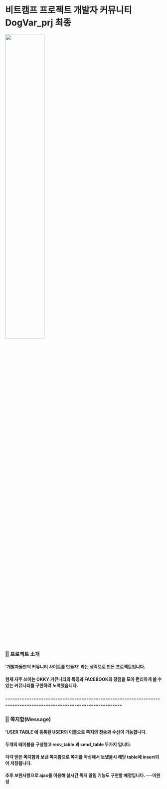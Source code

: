 # 비트캠프 프로젝트 개발자 커뮤니티 DogVar_prj 최종 


<img src = "https://user-images.githubusercontent.com/58000781/107945027-5f712d00-6fd2-11eb-9332-b1fb3720c160.png" height = "50%" width = "50%">

### || 프로젝트 소개 
#### '개발자들만의 커뮤니티 사이트를 만들자' 라는 생각으로 만든 프로젝트입니다.
####  현재 자주 쓰이는 OKKY 커뮤니티의 특징과 FACEBOOK의 장점을 모아 편리하게 쓸 수 있는 커뮤니티를 구현하려 노력했습니다.

### ------------------------------------------------------------------------------------------------------------------

### || 쪽지함(Message)
#### 'USER TABLE 에 등록된 USER의 이름으로 쪽지의 전송과 수신이 가능합니다.
#### 두개의 테이블을 구성했고 recv_table 과 send_table 두가지 입니다.
#### 각각 받은 쪽지함과 보낸 쪽지함으로 쪽지를 작성해서 보냈을시 해당 table에 insert되어 저장됩니다.
#### 추후 보완사항으로 ajax를 이용해 실시간 쪽지 알림 기능도 구현할 예정입니다.  ---미완성
